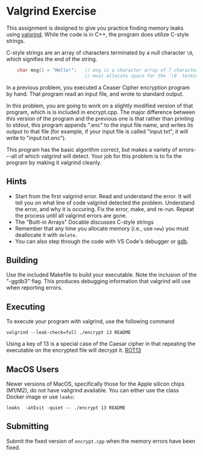 # Valgrind Exercise 
This assignment is designed to give you practice finding memory leaks using [valgrind](https://valgrind.org/).
While the code is in C++, the program does utilize C-style strings.

C-style strings are an array of characters terminated by a null character `\0`, which
signifies the end of the string.
```c++
    char msg[] = "Hello!";   // msg is a character array of 7 characters 
                             // must allocate space for the `\0` terminator
```

In a previous problem, you executed a Ceaser Cipher encryption program by hand.
That program read an input file, and wrote to standard output.  

In this problem, you are going to work on a slightly modified version of that program,
which is is included in encrypt.cpp.   The major difference between this version
of the program and the previous one is that rather than printing to stdout, 
this program appends ".enc" to the input file name, and writes its output to that
file (for example, if your input file is called "input.txt", it will write to "input.txt.enc").

This program has the basic algorithm correct, but makes a variety of errors---all of which
valgrind will detect.  Your job for this problem is to fix the program by making it 
valgrind cleanly. 

## Hints
- Start from the first valgrind error.  Read and understand the error.  It will
tell you on what line of code valgrind detected the problem.  Understand the
error, and why it is occuring. Fix the error, make, and re-run.  Repeat the process until all valgrind errors are gone. 
- The "Built-in Arrays" Docable discusses C-style strings
- Remember that any time you allocate memory (i.e., use `new`) you must deallocate it with `delete`.
- You can also step through the code with VS Code's debugger or [gdb](https://www.sourceware.org/gdb/).

## Building 
Use the included Makefile to build your executable. Note the inclusion of the
"-ggdb3" flag. This produces debugging information that valgrind will use when
reporting errors.

## Executing
To execute your program with valgrind, use the following command
```
valgrind --leak-check=full ./encrypt 13 README
```
Using a key of 13 is a special case of the Caesar cipher in that repeating the 
executable on the encrypted file will decrypt it. [ROT13](https://en.wikipedia.org/wiki/ROT13)

## MacOS Users
Newer versions of MacOS, specifically those for the Apple silicon chips (M1/M2), do not have valigrind available.  You can either use the class Docker image or use `leaks`:
```
leaks  -atExit -quiet -- ./encrypt 13 README
```

## Submitting
Submit the fixed version of `encrypt.cpp` when the memory errors have been fixed.
